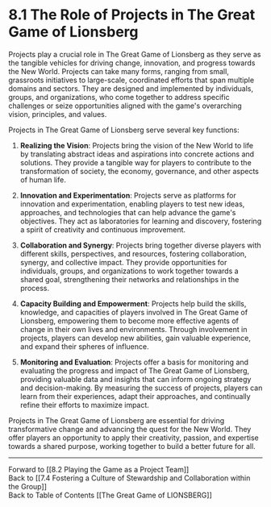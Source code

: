 # 8.1 The Role of Projects in The Great Game of Lionsberg

Projects play a crucial role in The Great Game of Lionsberg as they serve as the tangible vehicles for driving change, innovation, and progress towards the New World. Projects can take many forms, ranging from small, grassroots initiatives to large-scale, coordinated efforts that span multiple domains and sectors. They are designed and implemented by individuals, groups, and organizations, who come together to address specific challenges or seize opportunities aligned with the game's overarching vision, principles, and values.

Projects in The Great Game of Lionsberg serve several key functions:

1.  **Realizing the Vision**: Projects bring the vision of the New World to life by translating abstract ideas and aspirations into concrete actions and solutions. They provide a tangible way for players to contribute to the transformation of society, the economy, governance, and other aspects of human life.
    
2.  **Innovation and Experimentation**: Projects serve as platforms for innovation and experimentation, enabling players to test new ideas, approaches, and technologies that can help advance the game's objectives. They act as laboratories for learning and discovery, fostering a spirit of creativity and continuous improvement.
    
3.  **Collaboration and Synergy**: Projects bring together diverse players with different skills, perspectives, and resources, fostering collaboration, synergy, and collective impact. They provide opportunities for individuals, groups, and organizations to work together towards a shared goal, strengthening their networks and relationships in the process.
    
4.  **Capacity Building and Empowerment**: Projects help build the skills, knowledge, and capacities of players involved in The Great Game of Lionsberg, empowering them to become more effective agents of change in their own lives and environments. Through involvement in projects, players can develop new abilities, gain valuable experience, and expand their spheres of influence.
    
5.  **Monitoring and Evaluation**: Projects offer a basis for monitoring and evaluating the progress and impact of The Great Game of Lionsberg, providing valuable data and insights that can inform ongoing strategy and decision-making. By measuring the success of projects, players can learn from their experiences, adapt their approaches, and continually refine their efforts to maximize impact.
    

Projects in The Great Game of Lionsberg are essential for driving transformative change and advancing the quest for the New World. They offer players an opportunity to apply their creativity, passion, and expertise towards a shared purpose, working together to build a better future for all.

____

Forward to [[8.2 Playing the Game as a Project Team]]    
Back to [[7.4 Fostering a Culture of Stewardship and Collaboration within the Group]]  
Back to Table of Contents [[The Great Game of LIONSBERG]]  